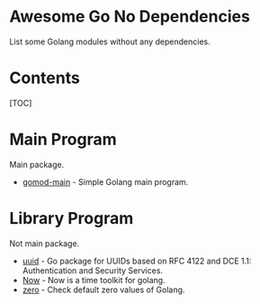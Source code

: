 # Awesome Go No Dependencies

List some Golang modules without any dependencies.

# Contents

[TOC]

<!--ts-->
<!--te-->

# Main Program

Main package.

- [gomod-main](https://github.com/vikyd/gomod-main) - Simple Golang main program.

# Library Program

Not main package.

- [uuid](https://github.com/google/uuid) - Go package for UUIDs based on RFC 4122 and DCE 1.1: Authentication and Security Services.
- [Now](https://github.com/jinzhu/now) - Now is a time toolkit for golang.
- [zero](https://github.com/vikyd/zero) - Check default zero values of Golang.
